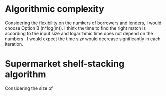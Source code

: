 # Algorithmic complexity
Considering the flexibility on the numbers of borrowers and lenders, I would choose Option B (n*log(m)). 
I think the time to find the right match is according to the input size and logarithmic time does not depend on the numbers
. I would expect the time size would decrease significantly in each iteration.

# Supermarket shelf-stacking algorithm
Considering the size of 